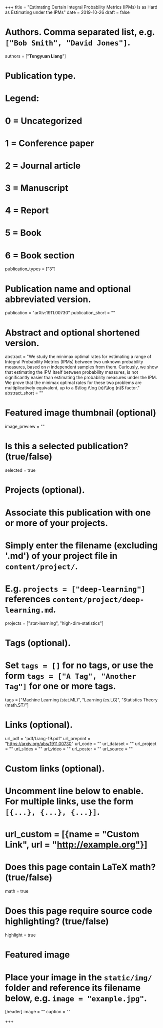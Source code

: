 +++
title = "Estimating Certain Integral Probability Metrics (IPMs) Is as Hard as Estimating under the IPMs"
date = 2019-10-26
draft = false

# Authors. Comma separated list, e.g. `["Bob Smith", "David Jones"]`.
authors = ["**Tengyuan Liang**"]

# Publication type.
# Legend:
# 0 = Uncategorized
# 1 = Conference paper
# 2 = Journal article
# 3 = Manuscript
# 4 = Report
# 5 = Book
# 6 = Book section
publication_types = ["3"]

# Publication name and optional abbreviated version.
publication = "arXiv:1911.00730"
publication_short = ""

# Abstract and optional shortened version.
abstract = "We study the minimax optimal rates for estimating a range of Integral Probability Metrics (IPMs) between two unknown probability measures, based on $n$ independent samples from them. Curiously, we show that estimating the IPM itself between probability measures, is not significantly easier than estimating the probability measures under the IPM. We prove that the minimax optimal rates for these two problems are multiplicatively equivalent, up to a $\\log \\log (n)/\\log (n)$ factor."
abstract_short = ""

# Featured image thumbnail (optional)
image_preview = ""

# Is this a selected publication? (true/false)
selected = true

# Projects (optional).
#   Associate this publication with one or more of your projects.
#   Simply enter the filename (excluding '.md') of your project file in `content/project/`.
#   E.g. `projects = ["deep-learning"]` references `content/project/deep-learning.md`.
projects = ["stat-learning", "high-dim-statistics"]

# Tags (optional).
#   Set `tags = []` for no tags, or use the form `tags = ["A Tag", "Another Tag"]` for one or more tags.
tags = ["Machine Learning (stat.ML)", "Learning (cs.LG)", "Statistics Theory (math.ST)"]

# Links (optional).
url_pdf = "pdf/Liang-19.pdf"
url_preprint = "https://arxiv.org/abs/1911.00730"
url_code = ""
url_dataset = ""
url_project = ""
url_slides = ""
url_video = ""
url_poster = ""
url_source = ""

# Custom links (optional).
#   Uncomment line below to enable. For multiple links, use the form `[{...}, {...}, {...}]`.
# url_custom = [{name = "Custom Link", url = "http://example.org"}]

# Does this page contain LaTeX math? (true/false)
math = true

# Does this page require source code highlighting? (true/false)
highlight = true

# Featured image
# Place your image in the `static/img/` folder and reference its filename below, e.g. `image = "example.jpg"`.
[header]
image = ""
caption = ""

+++

